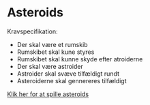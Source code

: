 # Asteroids

Kravspecifikation:

* Der skal være et rumskib
* Rumskibet skal kune styres
* Rumskibet skal kunne skyde efter atroiderne
* Der skal være astroider
* Astroider skal svæve tilfældigt rundt
* Asteroiderne skal gennereres tilfældigt

[Klik her for at spille asteroids](Asteroid)
